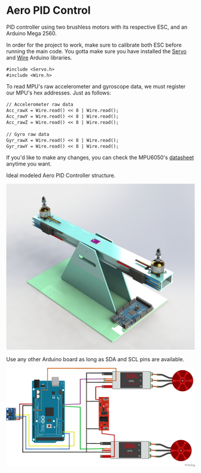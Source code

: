# Aero PID Control

PID controller using two brushless motors with its respective ESC, and an Arduino Mega 2560.

In order for the project to work, make sure to calibrate both ESC before running the main code. You gotta make sure you have installed the [Servo](https://www.arduino.cc/reference/en/libraries/servo/) and [Wire](https://www.arduino.cc/reference/en/language/functions/communication/wire/) Arduino libraries.
    
    #include <Servo.h>
    #include <Wire.h>

To read MPU's raw accelerometer and gyroscope data, we must register our MPU's hex addresses. Just as follows:

    // Accelerometer raw data
    Acc_rawX = Wire.read() << 8 | Wire.read();
    Acc_rawY = Wire.read() << 8 | Wire.read();
    Acc_rawZ = Wire.read() << 8 | Wire.read();
    
    // Gyro raw data
    Gyr_rawX = Wire.read() << 8 | Wire.read();
    Gyr_rawY = Wire.read() << 8 | Wire.read();

If you'd like to make any changes, you can check the MPU6050's [datasheet](https://invensense.tdk.com/wp-content/uploads/2015/02/MPU-6000-Register-Map1.pdf) anytime you want. 

Ideal modeled Aero PID Controller structure.

![structure](img/render.png)

Use any other Arduino board as long as SDA and SCL pins are available.

![schematic](img/schematic.png)